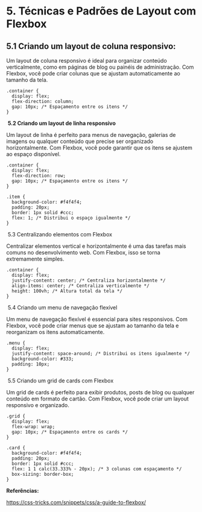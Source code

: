 # 5. Técnicas e Padrões de Layout com Flexbox

## 5.1 Criando um layout de coluna responsivo:

Um layout de coluna responsivo é ideal para organizar conteúdo verticalmente, como em páginas de blog ou painéis de administração. Com Flexbox, você pode criar colunas que se ajustam automaticamente ao tamanho da tela.

```
.container {
  display: flex;
  flex-direction: column;
  gap: 10px; /* Espaçamento entre os itens */
}
```

 
​	**5.2 Criando um layout de linha responsivo**

Um layout de linha é perfeito para menus de navegação, galerias de imagens ou qualquer conteúdo que precise ser organizado horizontalmente. Com Flexbox, você pode garantir que os itens se ajustem ao espaço disponível.

```
.container {
  display: flex;
  flex-direction: row;
  gap: 10px; /* Espaçamento entre os itens */
}

.item {
  background-color: #f4f4f4;
  padding: 20px;
  border: 1px solid #ccc;
  flex: 1; /* Distribui o espaço igualmente */
}
```

​	5.3 Centralizando elementos com Flexbox

Centralizar elementos vertical e horizontalmente é uma das tarefas mais comuns no desenvolvimento web. Com Flexbox, isso se torna extremamente simples.

```
.container {
  display: flex;
  justify-content: center; /* Centraliza horizontalmente */
  align-items: center; /* Centraliza verticalmente */
  height: 100vh; /* Altura total da tela */
}
```

​	5.4 Criando um menu de navegação flexível

Um menu de navegação flexível é essencial para sites responsivos. Com Flexbox, você pode criar menus que se ajustam ao tamanho da tela e reorganizam os itens automaticamente.

```
.menu {
  display: flex;
  justify-content: space-around; /* Distribui os itens igualmente */
  background-color: #333;
  padding: 10px;
}
```
​	5.5 Criando um grid de cards com Flexbox

Um grid de cards é perfeito para exibir produtos, posts de blog ou qualquer conteúdo em formato de cartão. Com Flexbox, você pode criar um layout responsivo e organizado.
```
.grid {
  display: flex;
  flex-wrap: wrap;
  gap: 10px; /* Espaçamento entre os cards */
}

.card {
  background-color: #f4f4f4;
  padding: 20px;
  border: 1px solid #ccc;
  flex: 1 1 calc(33.333% - 20px); /* 3 colunas com espaçamento */
  box-sizing: border-box;
}
```

**Referências:**

https://css-tricks.com/snippets/css/a-guide-to-flexbox/
